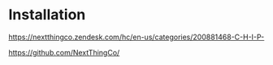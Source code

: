 # Installation

https://nextthingco.zendesk.com/hc/en-us/categories/200881468-C-H-I-P-

https://github.com/NextThingCo/
